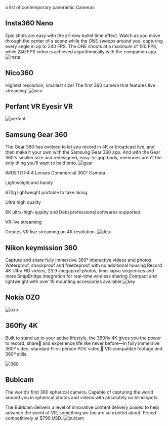 a list of contemporary panoramic Cameras

## Insta360 Nano
Epic shots are easy with the all-new bullet time effect. Watch as you move through the center of a scene while the ONE swoops around you, capturing every angle in up to 240 FPS.
The ONE shoots at a maximum of 120 FPS, while 240 FPS video is achieved algorithmically with the companion app.
![insta](insta.jpg)
## Nico360
Highest resolution, smallest size! The first 360 camera that features live streaming.
![nico](nico.jpg)
## Perfant VR Eyesir VR
![perfant](perfant.jpg)

## Samsung Gear 360
The Gear 360 has evolved to let you record in 4K or broadcast live, and then make it your own with the Samsung Gear 360 app. And with the Gear 360's smaller size and redesigned, easy-to-grip body, memories aren't the only thing you'll want to hold onto.
![gear](gear.jpg)

##DETU F4
4 Lenses Commercial 360° Camera


Lightweight and handy

670g lightweight portable to take along.

Ultra high quality

6K ultra-high-quality and Detu professional softwares supported.


VR live streaming

Creates VR live streaming on 4K resolution.
![detu](detu.jpg)

## Nikon keymission 360
Capture and share fully immersive 360° interactive videos and photos
Waterproof, shockproof and freezeproof with no additional housing
Record 4K Ultra HD videos, 23.9-megapixel photos, time-lapse sequences and more
SnapBridge integration for real-time wireless sharing
Compact and lightweight with over 10 mounting accessories available
![key](key.png)

## Nokia OZO
![ozo](ozo.jpg)

## 360fly 4K
Built to stand up to your active lifestyle, the 360fly 4K gives you the power to record, share
and experience life like never before—in fully immersive 360º video, standard First-person POV video,
VR-compatible footage and 360º stills.

![360](360.jpg)

## Bublcam
The world’s first 360 spherical camera. Capable of capturing the world around you in spherical photos and videos with absolutely no blind spots.

The Bublcam delivers a level of innovative content delivery poised to help advance the world of VR, something we too are so excited about. Priced competitively at $799 USD.
![bulcam](bulcam.png)
